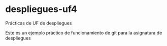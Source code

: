 # despliegues-uf4
Prácticas de UF de despliegues

Este es un ejemplo práctico de funcionamiento de git para la asignatura de despliegues
